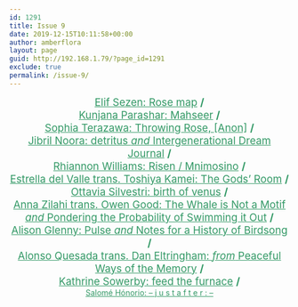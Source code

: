 ```yaml
---
id: 1291
title: Issue 9
date: 2019-12-15T10:11:58+00:00
author: amberflora
layout: page
guid: http://192.168.1.79/?page_id=1291
exclude: true
permalink: /issue-9/
---
```

<p style="text-align: center">
  <span style="color: #339966;font-size: 14pt"><a style="color: #339966" href="/issues/issue-9/elif-sezen-rose-map/">Elif Sezen: Rose map</a> <strong>/</strong></span><br /><span style="color: #339966;font-size: 14pt"><a style="color: #339966" href="/issues/issue-9/kunjana-parashar-mahseer/">Kunjana Parashar: Mahseer</a> <strong>/</strong></span><br /><span style="color: #339966;font-size: 14pt"><a style="color: #339966" href="/issues/issue-9/sophia-terazawa-throwing-rose-anon/">Sophia Terazawa: Throwing Rose, [Anon]</a> <strong>/</strong></span><br /><span style="color: #339966;font-size: 14pt"><a style="color: #339966" href="/issues/issue-9/jibril-noora-two-poems/">Jibril Noora: detritus <em>and</em> Intergenerational Dream Journal</a> <strong>/</strong></span><br /><span style="color: #339966;font-size: 14pt"><a style="color: #339966" href="/issues/issue-9/rhiannon-williams-risen-mnimosino/">Rhiannon Williams: Risen / Mnimosino</a> <strong>/</strong></span><br /><span style="color: #339966;font-size: 14pt"><a style="color: #339966" href="/issues/issue-9/estrella-del-valle-toshiya-kamei-the-gods-room/">Estrella del Valle trans. Toshiya Kamei: The Gods’ Room</a> <strong>/</strong></span><br /><span style="color: #339966;font-size: 14pt"><a style="color: #339966" href="/issues/issue-9/ottavia-silvestri-birth-of-venus/">Ottavia Silvestri: birth of venus</a> <strong>/</strong></span><br /><span style="color: #339966;font-size: 14pt"><a style="color: #339966" href="/issues/issue-9/anna-zilahi-owen-good-two-poems/">Anna Zilahi trans. Owen Good: The Whale is Not a Motif <em>and</em> Pondering the Probability of Swimming it Out</a> <strong>/</strong></span><br /><span style="color: #339966;font-size: 14pt"><a style="color: #339966" href="/issues/issue-9/alison-glenny-two-poems/">Alison Glenny: Pulse <em>and </em>Notes for a History of Birdsong</a> <strong>/</strong></span><br /><span style="color: #339966;font-size: 14pt"><a style="color: #339966" href="/issues/issue-9/alonso-quesada-dan-eltringham-two-poems/">Alonso Quesada trans. Dan Eltringham: <em>from</em> Peaceful Ways of the Memory</a> <strong>/</strong></span><br /><span style="color: #339966;font-size: 14pt"><a style="color: #339966" href="/issues/issue-9/kathrine-sowerby-feed-the-furnace/">Kathrine Sowerby: feed the furnace</a> <strong>/</strong></span><br /><span styl="color: #339966;font-size: 14pt"><a style="color: #339966" href="/issues/issue-9/salome-honorio-just-after/">Salomé Hónorio: &#8211; j u s t a f t e r : &#8211;</a></span>
</p>
